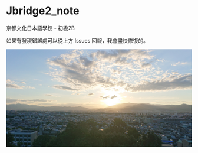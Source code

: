 # Jbridge2_note
京都文化日本語學校 - 初級2B  

如果有發現錯誤處可以從上方 Issues 回報，我會盡快修復的。

![](/IMG/DSC_2055.JPG)  





